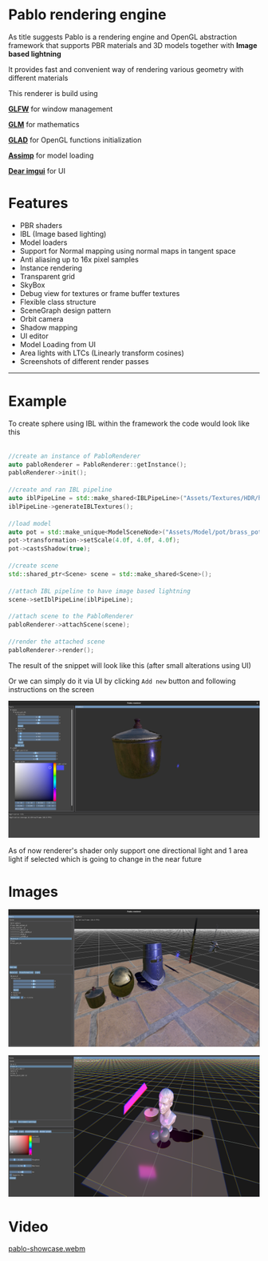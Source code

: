 # Pablo rendering engine

As title suggests Pablo is a rendering engine and OpenGL abstraction framework that supports PBR materials and 3D models together with 
**Image based lightning**

It provides fast and convenient way of rendering various geometry with different materials 

This renderer is build using 

**[GLFW](https://www.glfw.org)** for window management

**[GLM](https://glm.g-truc.net/0.9.9/index.html)** for mathematics 

**[GLAD](https://glad.dav1d.de)** for OpenGL functions initialization

**[Assimp](https://assimp-docs.readthedocs.io/en/v5.3.0/)** for model loading

**[Dear imgui](https://github.com/ocornut/imgui)** for UI


# Features 

- PBR shaders
- IBL (Image based lighting)
- Model loaders 
- Support for Normal mapping using normal maps in tangent space
- Anti aliasing up to 16x pixel samples
- Instance rendering 
- Transparent grid
- SkyBox
- Debug view for textures or frame buffer textures
- Flexible class structure
- SceneGraph design pattern
- Orbit camera
- Shadow mapping
- UI editor
- Model Loading from UI
- Area lights with LTCs (Linearly transform cosines)
- Screenshots of different render passes 
----

# Example
To create sphere using IBL within the framework the code would look like this

```c++

//create an instance of PabloRenderer
auto pabloRenderer = PabloRenderer::getInstance();
pabloRenderer->init();

//create and ran IBL pipeline
auto iblPipeLine = std::make_shared<IBLPipeLine>("Assets/Textures/HDR/hill.hdr");
iblPipeLine->generateIBLTextures();

//load model 
auto pot = std::make_unique<ModelSceneNode>("Assets/Model/pot/brass_pot_01_2k.gltf");
pot->transformation->setScale(4.0f, 4.0f, 4.0f);
pot->castsShadow(true);

//create scene
std::shared_ptr<Scene> scene = std::make_shared<Scene>();

//attach IBL pipeline to have image based lightning
scene->setIblPipeLine(iblPipeLine);

//attach scene to the PabloRenderer
pabloRenderer->attachScene(scene);

//render the attached scene
pabloRenderer->render();
```

The result of the snippet will look like this (after small alterations using UI)

Or we can simply do it via UI by clicking `Add new` button and following instructions on the screen

![img.png](Assets/ReadmeImages/pablo-tutorial.png)

As of now renderer's shader only support one directional light and 1 area light if selected which is going to change in the near future

# Images
![Pablo](Assets/ReadmeImages/pablo-4.png)


![Area light](Assets/ReadmeImages/pablo-5.png)

# Video

[pablo-showcase.webm](https://github.com/wpsimon09/Pablo-Renderer/assets/95319163/856c0591-6892-4c1b-8b06-fc91c60da89c)



